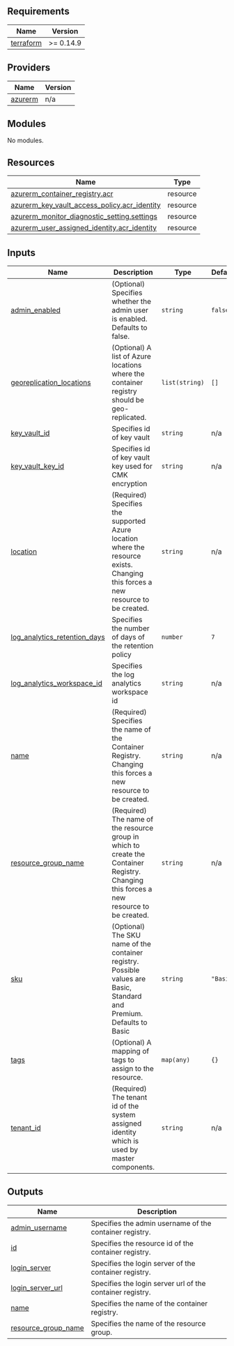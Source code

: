 <!-- BEGIN_TF_DOCS -->
## Requirements

| Name | Version |
|------|---------|
| <a name="requirement_terraform"></a> [terraform](#requirement\_terraform) | >= 0.14.9 |

## Providers

| Name | Version |
|------|---------|
| <a name="provider_azurerm"></a> [azurerm](#provider\_azurerm) | n/a |

## Modules

No modules.

## Resources

| Name | Type |
|------|------|
| [azurerm_container_registry.acr](https://registry.terraform.io/providers/hashicorp/azurerm/latest/docs/resources/container_registry) | resource |
| [azurerm_key_vault_access_policy.acr_identity](https://registry.terraform.io/providers/hashicorp/azurerm/latest/docs/resources/key_vault_access_policy) | resource |
| [azurerm_monitor_diagnostic_setting.settings](https://registry.terraform.io/providers/hashicorp/azurerm/latest/docs/resources/monitor_diagnostic_setting) | resource |
| [azurerm_user_assigned_identity.acr_identity](https://registry.terraform.io/providers/hashicorp/azurerm/latest/docs/resources/user_assigned_identity) | resource |

## Inputs

| Name | Description | Type | Default | Required |
|------|-------------|------|---------|:--------:|
| <a name="input_admin_enabled"></a> [admin\_enabled](#input\_admin\_enabled) | (Optional) Specifies whether the admin user is enabled. Defaults to false. | `string` | `false` | no |
| <a name="input_georeplication_locations"></a> [georeplication\_locations](#input\_georeplication\_locations) | (Optional) A list of Azure locations where the container registry should be geo-replicated. | `list(string)` | `[]` | no |
| <a name="input_key_vault_id"></a> [key\_vault\_id](#input\_key\_vault\_id) | Specifies id of key vault | `string` | n/a | yes |
| <a name="input_key_vault_key_id"></a> [key\_vault\_key\_id](#input\_key\_vault\_key\_id) | Specifies id of key vault key used for CMK encryption | `string` | n/a | yes |
| <a name="input_location"></a> [location](#input\_location) | (Required) Specifies the supported Azure location where the resource exists. Changing this forces a new resource to be created. | `string` | n/a | yes |
| <a name="input_log_analytics_retention_days"></a> [log\_analytics\_retention\_days](#input\_log\_analytics\_retention\_days) | Specifies the number of days of the retention policy | `number` | `7` | no |
| <a name="input_log_analytics_workspace_id"></a> [log\_analytics\_workspace\_id](#input\_log\_analytics\_workspace\_id) | Specifies the log analytics workspace id | `string` | n/a | yes |
| <a name="input_name"></a> [name](#input\_name) | (Required) Specifies the name of the Container Registry. Changing this forces a new resource to be created. | `string` | n/a | yes |
| <a name="input_resource_group_name"></a> [resource\_group\_name](#input\_resource\_group\_name) | (Required) The name of the resource group in which to create the Container Registry. Changing this forces a new resource to be created. | `string` | n/a | yes |
| <a name="input_sku"></a> [sku](#input\_sku) | (Optional) The SKU name of the container registry. Possible values are Basic, Standard and Premium. Defaults to Basic | `string` | `"Basic"` | no |
| <a name="input_tags"></a> [tags](#input\_tags) | (Optional) A mapping of tags to assign to the resource. | `map(any)` | `{}` | no |
| <a name="input_tenant_id"></a> [tenant\_id](#input\_tenant\_id) | (Required) The tenant id of the system assigned identity which is used by master components. | `string` | n/a | yes |

## Outputs

| Name | Description |
|------|-------------|
| <a name="output_admin_username"></a> [admin\_username](#output\_admin\_username) | Specifies the admin username of the container registry. |
| <a name="output_id"></a> [id](#output\_id) | Specifies the resource id of the container registry. |
| <a name="output_login_server"></a> [login\_server](#output\_login\_server) | Specifies the login server of the container registry. |
| <a name="output_login_server_url"></a> [login\_server\_url](#output\_login\_server\_url) | Specifies the login server url of the container registry. |
| <a name="output_name"></a> [name](#output\_name) | Specifies the name of the container registry. |
| <a name="output_resource_group_name"></a> [resource\_group\_name](#output\_resource\_group\_name) | Specifies the name of the resource group. |
<!-- END_TF_DOCS -->